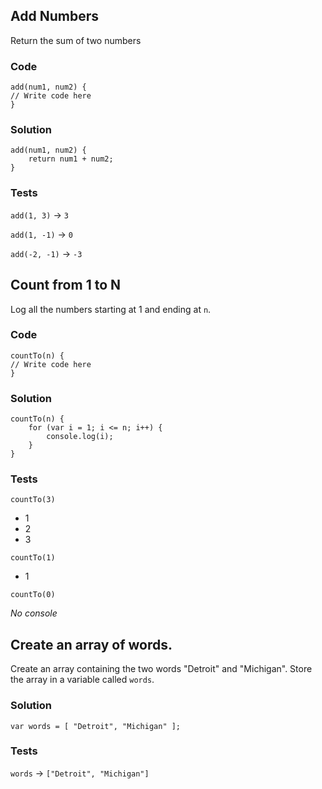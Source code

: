 ## Add Numbers
Return the sum of two numbers

### Code
	add(num1, num2) {
	// Write code here
	}
	
### Solution
	add(num1, num2) {
		return num1 + num2;
	}

### Tests
`add(1, 3)` -> `3`

`add(1, -1)` -> `0`

`add(-2, -1)` -> `-3`

## Count from 1 to N
Log all the numbers starting at 1 and ending at `n`.

### Code
	countTo(n) {
	// Write code here
	}
	
### Solution
	countTo(n) {
		for (var i = 1; i <= n; i++) {
			console.log(i);
		}
	}

### Tests
`countTo(3)`

* 1
* 2
* 3

`countTo(1)`

* 1

`countTo(0)`

*No console*

## Create an array of words.
Create an array containing the two words "Detroit" and "Michigan". Store the array in a variable called `words`.

### Solution
	var words = [ "Detroit", "Michigan" ];

### Tests
`words` -> `["Detroit", "Michigan"]`